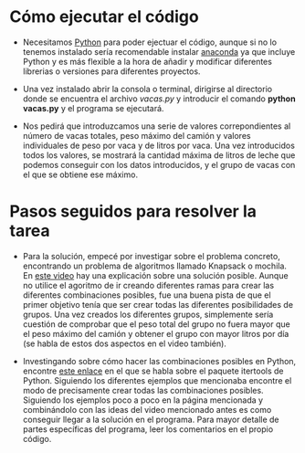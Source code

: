 # Cómo ejecutar el código

- Necesitamos [Python](https://www.python.org/) para poder ejectuar el código, aunque si no lo tenemos instalado sería recomendable instalar [anaconda](https://www.anaconda.com/products/individual) ya que incluye Python y es más flexible a la hora de añadir y modificar diferentes librerias o versiones para diferentes proyectos.

- Una vez instalado abrir la consola o terminal, dirigirse al directorio donde se encuentra el archivo _vacas.py_ y introducir el comando **python vacas.py** y el programa se ejecutará.

- Nos pedirá que introduzcamos una serie de valores correpondientes al número de vacas totales, peso máximo del camión y valores individuales de peso por vaca y de litros por vaca. Una vez introducidos todos los valores, se mostrará la cantidad máxima de litros de leche que podemos conseguir con los datos introducidos, y el grupo de vacas con el que se obtiene ese máximo.

# Pasos seguidos para resolver la tarea

- Para la solución, empecé por investigar sobre el problema concreto, encontrando un problema de algoritmos llamado Knapsack o mochila. En [este video](https://www.youtube.com/watch?v=vdVpRjO7g84) hay una explicación sobre una solución posible. Aunque no utilice el agoritmo de ir creando diferentes ramas para crear las diferentes combinaciones posibles, fue una buena pista de que el primer objetivo tenía que ser crear todas las diferentes posibilidades de grupos. Una vez creados los diferentes grupos, simplemente sería cuestión de comprobar que el peso total del grupo no fuera mayor que el peso máximo del camión y obtener el grupo con mayor litros por día (se habla de estos dos aspectos en el video también).

- Investingando sobre cómo hacer las combinaciones posibles en Python, encontre [este enlace](https://realpython.com/python-itertools/) en el que se habla sobre el paquete itertools de Python. Siguiendo los diferentes ejemplos que mencionaba encontre el modo de precisamente crear todas las combinaciones posibles. Siguiendo los ejemplos poco a poco en la página mencionada y combinándolo con las ideas del video mencionado antes es como conseguir llegar a la solución en el programa. Para mayor detalle de partes específicas del programa, leer los comentarios en el propio código.
